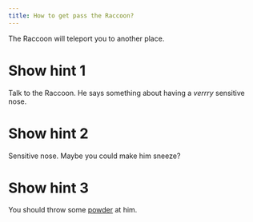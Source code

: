 ```yaml
---
title: How to get pass the Raccoon?
---
```


The Raccoon will teleport you to another place.

# Show hint 1
Talk to the Raccoon. He says something about having a *verrry* sensitive nose.

# Show hint 2
Sensitive nose. Maybe you could make him sneeze?

# Show hint 3
You should throw some [powder](01-find/02-powder.md) at him.
